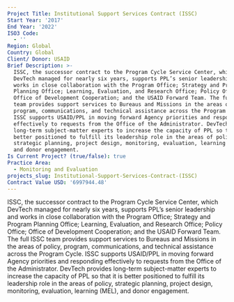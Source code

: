 ```yaml
---
Project Title: Institutional Support Services Contract (ISSC)
Start Year: '2017'
End Year: '2022'
ISO3 Code:
  - ''
Region: Global
Country: Global
Client/ Donor: USAID
Brief Description: >-
  ISSC, the successor contract to the Program Cycle Service Center, which
  DevTech managed for nearly six years, supports PPL’s senior leadership and
  works in close collaboration with the Program Office; Strategy and Program
  Planning Office; Learning, Evaluation, and Research Office; Policy Office;
  Office of Development Cooperation; and the USAID Forward Team. The full ISSC
  team provides support services to Bureaus and Missions in the areas of policy,
  program, communications, and technical assistance across the Program Cycle.
  ISSC supports USAID/PPL in moving forward Agency priorities and responding
  effectively to requests from the Office of the Administrator. DevTech provides
  long-term subject-matter experts to increase the capacity of PPL so that it is
  better positioned to fulfill its leadership role in the areas of policy,
  strategic planning, project design, monitoring, evaluation, learning (MEL),
  and donor engagement.
Is Current Project? (true/false): true
Practice Area:
  - Monitoring and Evaluation
projects_slug: Institutional-Support-Services-Contract-(ISSC)
Contract Value USD: '6997944.48'
---
```

ISSC, the successor contract to the Program Cycle Service Center, which DevTech managed for nearly six years, supports PPL’s senior leadership and works in close collaboration with the Program Office; Strategy and Program Planning Office; Learning, Evaluation, and Research Office; Policy Office; Office of Development Cooperation; and the USAID Forward Team. The full ISSC team provides support services to Bureaus and Missions in the areas of policy, program, communications, and technical assistance across the Program Cycle. ISSC supports USAID/PPL in moving forward Agency priorities and responding effectively to requests from the Office of the Administrator. DevTech provides long-term subject-matter experts to increase the capacity of PPL so that it is better positioned to fulfill its leadership role in the areas of policy, strategic planning, project design, monitoring, evaluation, learning (MEL), and donor engagement.